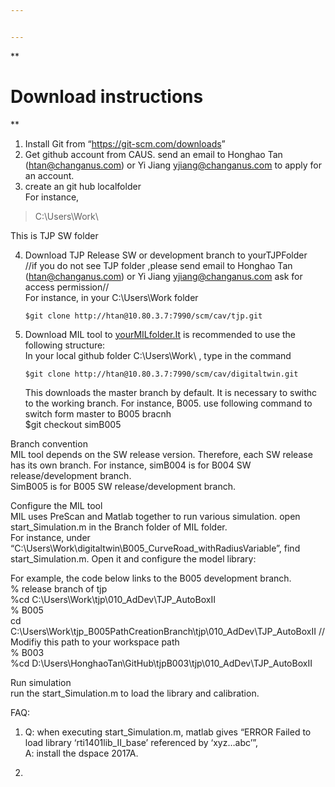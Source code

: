 ```yaml
---


---
```


<p>**</p>
<h1 id="download-instructions">Download instructions</h1>
<p>**</p>
<ol>
<li>Install Git from “<a href="https://git-scm.com/downloads">https://git-scm.com/downloads</a>”</li>
<li>Get github account from CAUS. send an email to Honghao Tan (<a href="mailto:htan@changanus.com">htan@changanus.com</a>) or Yi Jiang <a href="mailto:yjiang@changanus.com">yjiang@changanus.com</a> to apply for an account.</li>
<li>create an git hub localfolder<br>
For instance,</li>
</ol>
<blockquote>
<p>C:\Users\Work\</p>
</blockquote>
<p>This is TJP SW folder</p>
<ol start="4">
<li>
<p>Download TJP Release SW or development branch to yourTJPFolder<br>
//if you do not see TJP folder ,please send email to   Honghao Tan (<a href="mailto:htan@changanus.com">htan@changanus.com</a>) or Yi Jiang <a href="mailto:yjiang@changanus.com">yjiang@changanus.com</a> ask for access permission//<br>
For instance, in your C:\Users\Work folder</p>
<pre><code>$git clone http://htan@10.80.3.7:7990/scm/cav/tjp.git
</code></pre>
</li>
<li>
<p>Download MIL tool to <a href="http://yourMILfolder.It">yourMILfolder.It</a> is recommended to use the following structure:<br>
In your local github folder C:\Users\Work\ , type in the command</p>
<pre><code>$git clone http://htan@10.80.3.7:7990/scm/cav/digitaltwin.git
</code></pre>
<p>This downloads the master branch by default. It is necessary to swithc to the working branch. For instance, B005. use following command to switch form master to B005 bracnh<br>
$git checkout simB005</p>
</li>
</ol>
<p>Branch convention<br>
MIL tool depends on the SW release version. Therefore, each SW release has its own branch. For instance, simB004 is for B004 SW release/development branch.<br>
SimB005 is for B005 SW release/development branch.</p>
<p>Configure the MIL tool<br>
MIL uses PreScan and Matlab together to run various simulation. open start_Simulation.m in the Branch folder of MIL folder.<br>
For instance, under “C:\Users\Work\digitaltwin\B005_CurveRoad_withRadiusVariable”, find start_Simulation.m. Open it and configure the model library:</p>
<p>For example, the code below links to the B005 development branch.<br>
% release branch of tjp<br>
%cd C:\Users\Work\tjp\010_AdDev\TJP_AutoBoxII<br>
% B005<br>
cd C:\Users\Work\tjp_B005PathCreationBranch\tjp\010_AdDev\TJP_AutoBoxII   // Modifiy this path to your workspace path<br>
% B003<br>
%cd D:\Users\HonghaoTan\GitHub\tjpB003\tjp\010_AdDev\TJP_AutoBoxII</p>
<p>Run simulation<br>
run the start_Simulation.m to load the library and calibration.</p>
<p>FAQ:</p>
<ol>
<li>
<p>Q: when executing start_Simulation.m, matlab gives “ERROR Failed to load library ‘rti1401lib_II_base’ referenced by ‘xyz…abc’”,<br>
A: install the dspace 2017A.</p>
</li>
<li></li>
</ol>

